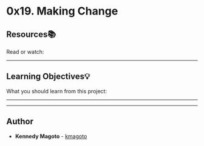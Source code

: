 # 0x19. Making Change

## Resources:books:
Read or watch:

---
## Learning Objectives:bulb:
What you should learn from this project:

---
---

## Author
* **Kennedy Magoto** - [kmagoto](https://github.com/kmagoto)